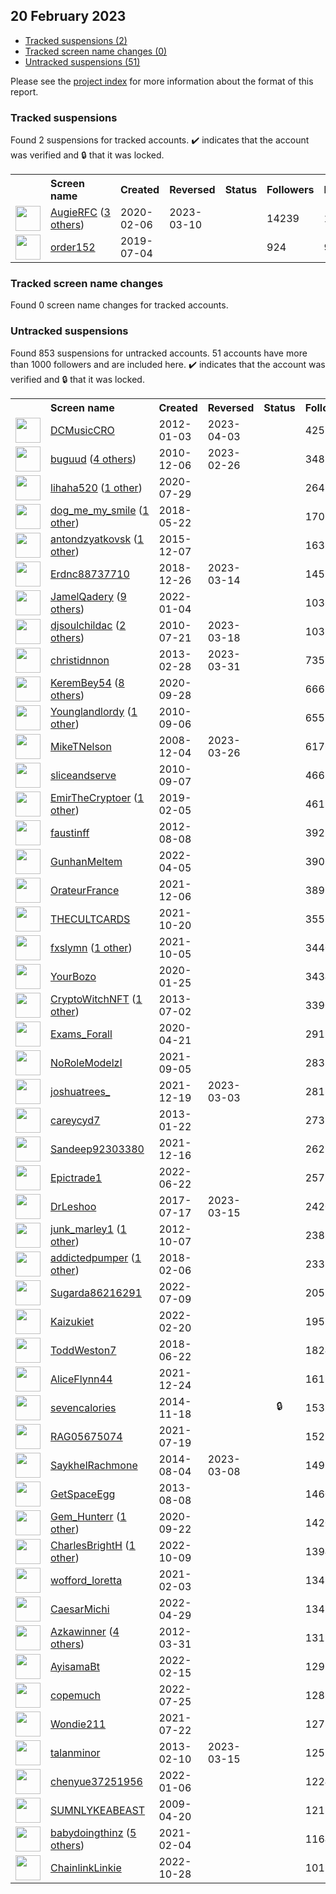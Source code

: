 ## 20 February 2023

* [Tracked suspensions (2)](#tracked-suspensions)
* [Tracked screen name changes (0)](#tracked-screen-name-changes)
* [Untracked suspensions (51)](#untracked-suspensions)

Please see the [project index](https://github.com/travisbrown/twitter-watch) for more information about the format of this report.

### Tracked suspensions

Found 2 suspensions for tracked accounts.
  ✔️ indicates that the account was verified and 🔒 that it was locked.

<table>
    <tr>
        <th></th>
        <th align="left">Screen name</th>
        <th align="left">Created</th>
        <th align="left">Reversed</th>
        <th align="left">Status</th>
        <th align="left">Followers</th>
        <th align="left">Ranking</th></tr>
    </tr>
        <tr>
            <td><a href="https://twitter.com/intent/user?user_id=1225248077797363712">
                <img src="https://pbs.twimg.com/profile_images/1559266296197431297/QLOpOV3v_normal.jpg" width="40px" height="40px" align="center"/></a>
            </td>
            <td>
                <a href="https://twitter.com/AugieRFC">AugieRFC</a>&nbsp;(<a href="https://api.memory.lol/v1/tw/id/1225248077797363712">3 others</a>)&nbsp;</td>
            <td>2020-02-06</td>
            <td>2023-03-10</td>
            <td align="center"></td>
            <td>14239</td>
            <td>16678</td>
        </tr>
        <tr>
            <td><a href="https://twitter.com/intent/user?user_id=1146580172000415749">
                <img src="https://pbs.twimg.com/profile_images/1146580440582635521/bXhXq4GU_normal.jpg" width="40px" height="40px" align="center"/></a>
            </td>
            <td>
                <a href="https://twitter.com/order152">order152</a></td>
            <td>2019-07-04</td>
            <td></td>
            <td align="center"></td>
            <td>924</td>
            <td>90385</td>
        </tr></table>

### Tracked screen name changes

Found 0 screen name changes for tracked accounts.

### Untracked suspensions

Found 853 suspensions for untracked accounts.
51 accounts have more than 1000 followers and are included here.
  ✔️ indicates that the account was verified and 🔒 that it was locked.

<table>
    <tr>
        <th></th>
        <th align="left">Screen name</th>
        <th align="left">Created</th>
        <th align="left">Reversed</th>
        <th align="left">Status</th>
        <th align="left">Followers</th>
    </tr>
        <tr>
            <td><a href="https://twitter.com/intent/user?user_id=453857487">
                <img src="https://pbs.twimg.com/profile_images/1015549781484232704/n9HBPfpv_normal.jpg" width="40px" height="40px" align="center"/></a>
            </td>
            <td>
                <a href="https://twitter.com/DCMusicCRO">DCMusicCRO</a></td>
            <td>2012-01-03</td>
            <td>2023-04-03</td>
            <td align="center"></td>
            <td>42553</td>
        </tr>
        <tr>
            <td><a href="https://twitter.com/intent/user?user_id=223495564">
                <img src="https://pbs.twimg.com/profile_images/1597992549439807490/ESsdEzQo_normal.jpg" width="40px" height="40px" align="center"/></a>
            </td>
            <td>
                <a href="https://twitter.com/buguud">buguud</a>&nbsp;(<a href="https://api.memory.lol/v1/tw/id/223495564">4 others</a>)&nbsp;</td>
            <td>2010-12-06</td>
            <td>2023-02-26</td>
            <td align="center"></td>
            <td>34825</td>
        </tr>
        <tr>
            <td><a href="https://twitter.com/intent/user?user_id=1288474090538491904">
                <img src="https://pbs.twimg.com/profile_images/1325766331640156161/XMQKjlhZ_normal.jpg" width="40px" height="40px" align="center"/></a>
            </td>
            <td>
                <a href="https://twitter.com/lihaha520">lihaha520</a>&nbsp;(<a href="https://api.memory.lol/v1/tw/id/1288474090538491904">1 other</a>)&nbsp;</td>
            <td>2020-07-29</td>
            <td></td>
            <td align="center"></td>
            <td>26479</td>
        </tr>
        <tr>
            <td><a href="https://twitter.com/intent/user?user_id=998762671120973824">
                <img src="https://pbs.twimg.com/profile_images/1548106327674695683/U6lIT_Hp_normal.jpg" width="40px" height="40px" align="center"/></a>
            </td>
            <td>
                <a href="https://twitter.com/dog_me_my_smile">dog_me_my_smile</a>&nbsp;(<a href="https://api.memory.lol/v1/tw/id/998762671120973824">1 other</a>)&nbsp;</td>
            <td>2018-05-22</td>
            <td></td>
            <td align="center"></td>
            <td>17028</td>
        </tr>
        <tr>
            <td><a href="https://twitter.com/intent/user?user_id=4482679274">
                <img src="https://pbs.twimg.com/profile_images/1511246501434908674/57RTXkdb_normal.jpg" width="40px" height="40px" align="center"/></a>
            </td>
            <td>
                <a href="https://twitter.com/antondzyatkovsk">antondzyatkovsk</a>&nbsp;(<a href="https://api.memory.lol/v1/tw/id/4482679274">1 other</a>)&nbsp;</td>
            <td>2015-12-07</td>
            <td></td>
            <td align="center"></td>
            <td>16382</td>
        </tr>
        <tr>
            <td><a href="https://twitter.com/intent/user?user_id=1078007458809954311">
                <img src="https://pbs.twimg.com/profile_images/1596471865563906049/KNp8iVVU_normal.jpg" width="40px" height="40px" align="center"/></a>
            </td>
            <td>
                <a href="https://twitter.com/Erdnc88737710">Erdnc88737710</a></td>
            <td>2018-12-26</td>
            <td>2023-03-14</td>
            <td align="center"></td>
            <td>14529</td>
        </tr>
        <tr>
            <td><a href="https://twitter.com/intent/user?user_id=1478249397611864068">
                <img src="https://pbs.twimg.com/profile_images/1587057540130537472/0uSG2nBu_normal.jpg" width="40px" height="40px" align="center"/></a>
            </td>
            <td>
                <a href="https://twitter.com/JamelQadery">JamelQadery</a>&nbsp;(<a href="https://api.memory.lol/v1/tw/id/1478249397611864068">9 others</a>)&nbsp;</td>
            <td>2022-01-04</td>
            <td></td>
            <td align="center"></td>
            <td>10369</td>
        </tr>
        <tr>
            <td><a href="https://twitter.com/intent/user?user_id=168865510">
                <img src="https://pbs.twimg.com/profile_images/1598204267843682305/lQ7fJCuQ_normal.jpg" width="40px" height="40px" align="center"/></a>
            </td>
            <td>
                <a href="https://twitter.com/djsoulchildac">djsoulchildac</a>&nbsp;(<a href="https://api.memory.lol/v1/tw/id/168865510">2 others</a>)&nbsp;</td>
            <td>2010-07-21</td>
            <td>2023-03-18</td>
            <td align="center"></td>
            <td>10333</td>
        </tr>
        <tr>
            <td><a href="https://twitter.com/intent/user?user_id=1226466175">
                <img src="https://pbs.twimg.com/profile_images/3317638446/cfc3f61ac4349ca77c87031e7b033c87_normal.jpeg" width="40px" height="40px" align="center"/></a>
            </td>
            <td>
                <a href="https://twitter.com/christidnnon">christidnnon</a></td>
            <td>2013-02-28</td>
            <td>2023-03-31</td>
            <td align="center"></td>
            <td>7353</td>
        </tr>
        <tr>
            <td><a href="https://twitter.com/intent/user?user_id=1310661560902340610">
                <img src="https://pbs.twimg.com/profile_images/1500804700513394688/3bh_gdVH_normal.jpg" width="40px" height="40px" align="center"/></a>
            </td>
            <td>
                <a href="https://twitter.com/KeremBey54">KeremBey54</a>&nbsp;(<a href="https://api.memory.lol/v1/tw/id/1310661560902340610">8 others</a>)&nbsp;</td>
            <td>2020-09-28</td>
            <td></td>
            <td align="center"></td>
            <td>6668</td>
        </tr>
        <tr>
            <td><a href="https://twitter.com/intent/user?user_id=187609113">
                <img src="https://pbs.twimg.com/profile_images/1553123380076879879/LHDynShT_normal.jpg" width="40px" height="40px" align="center"/></a>
            </td>
            <td>
                <a href="https://twitter.com/Younglandlordy">Younglandlordy</a>&nbsp;(<a href="https://api.memory.lol/v1/tw/id/187609113">1 other</a>)&nbsp;</td>
            <td>2010-09-06</td>
            <td></td>
            <td align="center"></td>
            <td>6557</td>
        </tr>
        <tr>
            <td><a href="https://twitter.com/intent/user?user_id=17877660">
                <img src="https://pbs.twimg.com/profile_images/422972350/me_normal.jpg" width="40px" height="40px" align="center"/></a>
            </td>
            <td>
                <a href="https://twitter.com/MikeTNelson">MikeTNelson</a></td>
            <td>2008-12-04</td>
            <td>2023-03-26</td>
            <td align="center"></td>
            <td>6176</td>
        </tr>
        <tr>
            <td><a href="https://twitter.com/intent/user?user_id=188031221">
                <img src="https://pbs.twimg.com/profile_images/1597995538896588802/BmDbG5ua_normal.jpg" width="40px" height="40px" align="center"/></a>
            </td>
            <td>
                <a href="https://twitter.com/sliceandserve">sliceandserve</a></td>
            <td>2010-09-07</td>
            <td></td>
            <td align="center"></td>
            <td>4665</td>
        </tr>
        <tr>
            <td><a href="https://twitter.com/intent/user?user_id=1092616198725029894">
                <img src="https://pbs.twimg.com/profile_images/1436304544221339651/JOHzPT2a_normal.jpg" width="40px" height="40px" align="center"/></a>
            </td>
            <td>
                <a href="https://twitter.com/EmirTheCryptoer">EmirTheCryptoer</a>&nbsp;(<a href="https://api.memory.lol/v1/tw/id/1092616198725029894">1 other</a>)&nbsp;</td>
            <td>2019-02-05</td>
            <td></td>
            <td align="center"></td>
            <td>4617</td>
        </tr>
        <tr>
            <td><a href="https://twitter.com/intent/user?user_id=746125489">
                <img src="https://pbs.twimg.com/profile_images/1593637049243942914/oK7lgBNe_normal.jpg" width="40px" height="40px" align="center"/></a>
            </td>
            <td>
                <a href="https://twitter.com/faustinff">faustinff</a></td>
            <td>2012-08-08</td>
            <td></td>
            <td align="center"></td>
            <td>3923</td>
        </tr>
        <tr>
            <td><a href="https://twitter.com/intent/user?user_id=1511391511820345351">
                <img src="https://pbs.twimg.com/profile_images/1511391613142155272/ADWMon4H_normal.jpg" width="40px" height="40px" align="center"/></a>
            </td>
            <td>
                <a href="https://twitter.com/GunhanMeltem">GunhanMeltem</a></td>
            <td>2022-04-05</td>
            <td></td>
            <td align="center"></td>
            <td>3902</td>
        </tr>
        <tr>
            <td><a href="https://twitter.com/intent/user?user_id=1467921468793274375">
                <img src="https://pbs.twimg.com/profile_images/1597728754209624067/Ig3ok5Ht_normal.jpg" width="40px" height="40px" align="center"/></a>
            </td>
            <td>
                <a href="https://twitter.com/OrateurFrance">OrateurFrance</a></td>
            <td>2021-12-06</td>
            <td></td>
            <td align="center"></td>
            <td>3893</td>
        </tr>
        <tr>
            <td><a href="https://twitter.com/intent/user?user_id=1450723745568464899">
                <img src="https://pbs.twimg.com/profile_images/1590704304280678401/1UeeAxP2_normal.jpg" width="40px" height="40px" align="center"/></a>
            </td>
            <td>
                <a href="https://twitter.com/THECULTCARDS">THECULTCARDS</a></td>
            <td>2021-10-20</td>
            <td></td>
            <td align="center"></td>
            <td>3555</td>
        </tr>
        <tr>
            <td><a href="https://twitter.com/intent/user?user_id=1445467782498304004">
                <img src="https://pbs.twimg.com/profile_images/1587130166295273474/2IHU6Vgs_normal.jpg" width="40px" height="40px" align="center"/></a>
            </td>
            <td>
                <a href="https://twitter.com/fxslymn">fxslymn</a>&nbsp;(<a href="https://api.memory.lol/v1/tw/id/1445467782498304004">1 other</a>)&nbsp;</td>
            <td>2021-10-05</td>
            <td></td>
            <td align="center"></td>
            <td>3440</td>
        </tr>
        <tr>
            <td><a href="https://twitter.com/intent/user?user_id=1221127348709396480">
                <img src="https://pbs.twimg.com/profile_images/1576373437760765952/e7SATC5k_normal.jpg" width="40px" height="40px" align="center"/></a>
            </td>
            <td>
                <a href="https://twitter.com/YourBozo">YourBozo</a></td>
            <td>2020-01-25</td>
            <td></td>
            <td align="center"></td>
            <td>3434</td>
        </tr>
        <tr>
            <td><a href="https://twitter.com/intent/user?user_id=1562427756">
                <img src="https://pbs.twimg.com/profile_images/1597593707318059011/AwCeVg35_normal.jpg" width="40px" height="40px" align="center"/></a>
            </td>
            <td>
                <a href="https://twitter.com/CryptoWitchNFT">CryptoWitchNFT</a>&nbsp;(<a href="https://api.memory.lol/v1/tw/id/1562427756">1 other</a>)&nbsp;</td>
            <td>2013-07-02</td>
            <td></td>
            <td align="center"></td>
            <td>3390</td>
        </tr>
        <tr>
            <td><a href="https://twitter.com/intent/user?user_id=1252532805466292224">
                <img src="https://pbs.twimg.com/profile_images/1252533568183701504/Hbz9I5_t_normal.png" width="40px" height="40px" align="center"/></a>
            </td>
            <td>
                <a href="https://twitter.com/Exams_Forall">Exams_Forall</a></td>
            <td>2020-04-21</td>
            <td></td>
            <td align="center"></td>
            <td>2913</td>
        </tr>
        <tr>
            <td><a href="https://twitter.com/intent/user?user_id=1434470393130127361">
                <img src="https://pbs.twimg.com/profile_images/1574909874814812161/ksINDJA9_normal.jpg" width="40px" height="40px" align="center"/></a>
            </td>
            <td>
                <a href="https://twitter.com/NoRoleModelzI">NoRoleModelzI</a></td>
            <td>2021-09-05</td>
            <td></td>
            <td align="center"></td>
            <td>2833</td>
        </tr>
        <tr>
            <td><a href="https://twitter.com/intent/user?user_id=1472436910467403778">
                <img src="https://pbs.twimg.com/profile_images/1596900135979536385/41-yCzQ9_normal.jpg" width="40px" height="40px" align="center"/></a>
            </td>
            <td>
                <a href="https://twitter.com/joshuatrees_">joshuatrees_</a></td>
            <td>2021-12-19</td>
            <td>2023-03-03</td>
            <td align="center"></td>
            <td>2818</td>
        </tr>
        <tr>
            <td><a href="https://twitter.com/intent/user?user_id=1111670276">
                <img src="https://pbs.twimg.com/profile_images/3148125949/d0fd3080cfdc5932c0e6b5ba83c13541_normal.png" width="40px" height="40px" align="center"/></a>
            </td>
            <td>
                <a href="https://twitter.com/careycyd7">careycyd7</a></td>
            <td>2013-01-22</td>
            <td></td>
            <td align="center"></td>
            <td>2737</td>
        </tr>
        <tr>
            <td><a href="https://twitter.com/intent/user?user_id=1471325572680671234">
                <img src="https://pbs.twimg.com/profile_images/1523910189317259264/EbzIEdK2_normal.jpg" width="40px" height="40px" align="center"/></a>
            </td>
            <td>
                <a href="https://twitter.com/Sandeep92303380">Sandeep92303380</a></td>
            <td>2021-12-16</td>
            <td></td>
            <td align="center"></td>
            <td>2627</td>
        </tr>
        <tr>
            <td><a href="https://twitter.com/intent/user?user_id=1539667808291799043">
                <img src="https://pbs.twimg.com/profile_images/1588908950363176962/x2weWfHR_normal.jpg" width="40px" height="40px" align="center"/></a>
            </td>
            <td>
                <a href="https://twitter.com/Epictrade1">Epictrade1</a></td>
            <td>2022-06-22</td>
            <td></td>
            <td align="center"></td>
            <td>2572</td>
        </tr>
        <tr>
            <td><a href="https://twitter.com/intent/user?user_id=887041021279961089">
                <img src="https://pbs.twimg.com/profile_images/1590687574259077121/pCCCVD4E_normal.jpg" width="40px" height="40px" align="center"/></a>
            </td>
            <td>
                <a href="https://twitter.com/DrLeshoo">DrLeshoo</a></td>
            <td>2017-07-17</td>
            <td>2023-03-15</td>
            <td align="center"></td>
            <td>2420</td>
        </tr>
        <tr>
            <td><a href="https://twitter.com/intent/user?user_id=866751540">
                <img src="https://pbs.twimg.com/profile_images/1456687991695499266/7K0X-I0h_normal.jpg" width="40px" height="40px" align="center"/></a>
            </td>
            <td>
                <a href="https://twitter.com/junk_marley1">junk_marley1</a>&nbsp;(<a href="https://api.memory.lol/v1/tw/id/866751540">1 other</a>)&nbsp;</td>
            <td>2012-10-07</td>
            <td></td>
            <td align="center"></td>
            <td>2387</td>
        </tr>
        <tr>
            <td><a href="https://twitter.com/intent/user?user_id=960707310548082688">
                <img src="https://pbs.twimg.com/profile_images/1371853623613919232/0s9sjsYV_normal.jpg" width="40px" height="40px" align="center"/></a>
            </td>
            <td>
                <a href="https://twitter.com/addictedpumper">addictedpumper</a>&nbsp;(<a href="https://api.memory.lol/v1/tw/id/960707310548082688">1 other</a>)&nbsp;</td>
            <td>2018-02-06</td>
            <td></td>
            <td align="center"></td>
            <td>2333</td>
        </tr>
        <tr>
            <td><a href="https://twitter.com/intent/user?user_id=1545808221276880899">
                <img src="https://pbs.twimg.com/profile_images/1545808544389382145/cK90kJTb_normal.jpg" width="40px" height="40px" align="center"/></a>
            </td>
            <td>
                <a href="https://twitter.com/Sugarda86216291">Sugarda86216291</a></td>
            <td>2022-07-09</td>
            <td></td>
            <td align="center"></td>
            <td>2058</td>
        </tr>
        <tr>
            <td><a href="https://twitter.com/intent/user?user_id=1495417435188514824">
                <img src="https://pbs.twimg.com/profile_images/1587212154184372225/DEFTwc7F_normal.jpg" width="40px" height="40px" align="center"/></a>
            </td>
            <td>
                <a href="https://twitter.com/Kaizukiet">Kaizukiet</a></td>
            <td>2022-02-20</td>
            <td></td>
            <td align="center"></td>
            <td>1959</td>
        </tr>
        <tr>
            <td><a href="https://twitter.com/intent/user?user_id=1010042731127767040">
                <img src="https://pbs.twimg.com/profile_images/1010045606973378561/88agCyuv_normal.jpg" width="40px" height="40px" align="center"/></a>
            </td>
            <td>
                <a href="https://twitter.com/ToddWeston7">ToddWeston7</a></td>
            <td>2018-06-22</td>
            <td></td>
            <td align="center"></td>
            <td>1824</td>
        </tr>
        <tr>
            <td><a href="https://twitter.com/intent/user?user_id=1474259282157789185">
                <img src="https://pbs.twimg.com/profile_images/1474260430675755010/Tx15W_Oj_normal.jpg" width="40px" height="40px" align="center"/></a>
            </td>
            <td>
                <a href="https://twitter.com/AliceFlynn44">AliceFlynn44</a></td>
            <td>2021-12-24</td>
            <td></td>
            <td align="center"></td>
            <td>1617</td>
        </tr>
        <tr>
            <td><a href="https://twitter.com/intent/user?user_id=2903987132">
                <img src="https://pbs.twimg.com/profile_images/1560386374108323842/bjYxoaEJ_normal.jpg" width="40px" height="40px" align="center"/></a>
            </td>
            <td>
                <a href="https://twitter.com/sevencalories">sevencalories</a></td>
            <td>2014-11-18</td>
            <td></td>
            <td align="center">🔒</td>
            <td>1533</td>
        </tr>
        <tr>
            <td><a href="https://twitter.com/intent/user?user_id=1417064500260478981">
                <img src="https://pbs.twimg.com/profile_images/1585526167037165569/bYYPhKBc_normal.jpg" width="40px" height="40px" align="center"/></a>
            </td>
            <td>
                <a href="https://twitter.com/RAG05675074">RAG05675074</a></td>
            <td>2021-07-19</td>
            <td></td>
            <td align="center"></td>
            <td>1523</td>
        </tr>
        <tr>
            <td><a href="https://twitter.com/intent/user?user_id=2706362754">
                <img src="https://pbs.twimg.com/profile_images/905034108635463680/Y3S1oa09_normal.jpg" width="40px" height="40px" align="center"/></a>
            </td>
            <td>
                <a href="https://twitter.com/SaykhelRachmone">SaykhelRachmone</a></td>
            <td>2014-08-04</td>
            <td>2023-03-08</td>
            <td align="center"></td>
            <td>1499</td>
        </tr>
        <tr>
            <td><a href="https://twitter.com/intent/user?user_id=1654880034">
                <img src="https://pbs.twimg.com/profile_images/1361011977116659717/4X5Oszv1_normal.jpg" width="40px" height="40px" align="center"/></a>
            </td>
            <td>
                <a href="https://twitter.com/GetSpaceEgg">GetSpaceEgg</a></td>
            <td>2013-08-08</td>
            <td></td>
            <td align="center"></td>
            <td>1460</td>
        </tr>
        <tr>
            <td><a href="https://twitter.com/intent/user?user_id=1308349690866327554">
                <img src="https://pbs.twimg.com/profile_images/1596392270839877637/w2pYc5-g_normal.jpg" width="40px" height="40px" align="center"/></a>
            </td>
            <td>
                <a href="https://twitter.com/Gem_Hunterr">Gem_Hunterr</a>&nbsp;(<a href="https://api.memory.lol/v1/tw/id/1308349690866327554">1 other</a>)&nbsp;</td>
            <td>2020-09-22</td>
            <td></td>
            <td align="center"></td>
            <td>1420</td>
        </tr>
        <tr>
            <td><a href="https://twitter.com/intent/user?user_id=1578960213889236993">
                <img src="https://pbs.twimg.com/profile_images/1594339722209497089/MlP4eimg_normal.jpg" width="40px" height="40px" align="center"/></a>
            </td>
            <td>
                <a href="https://twitter.com/CharlesBrightH">CharlesBrightH</a>&nbsp;(<a href="https://api.memory.lol/v1/tw/id/1578960213889236993">1 other</a>)&nbsp;</td>
            <td>2022-10-09</td>
            <td></td>
            <td align="center"></td>
            <td>1394</td>
        </tr>
        <tr>
            <td><a href="https://twitter.com/intent/user?user_id=1356922003106758656">
                <img src="https://pbs.twimg.com/profile_images/1356922646508818437/6hjxsWy0_normal.jpg" width="40px" height="40px" align="center"/></a>
            </td>
            <td>
                <a href="https://twitter.com/wofford_loretta">wofford_loretta</a></td>
            <td>2021-02-03</td>
            <td></td>
            <td align="center"></td>
            <td>1347</td>
        </tr>
        <tr>
            <td><a href="https://twitter.com/intent/user?user_id=1520085049781202944">
                <img src="https://pbs.twimg.com/profile_images/1520085816911007755/bZT4EF1R_normal.jpg" width="40px" height="40px" align="center"/></a>
            </td>
            <td>
                <a href="https://twitter.com/CaesarMichi">CaesarMichi</a></td>
            <td>2022-04-29</td>
            <td></td>
            <td align="center"></td>
            <td>1341</td>
        </tr>
        <tr>
            <td><a href="https://twitter.com/intent/user?user_id=541307947">
                <img src="https://pbs.twimg.com/profile_images/1539627752202342400/aicmMlsD_normal.jpg" width="40px" height="40px" align="center"/></a>
            </td>
            <td>
                <a href="https://twitter.com/Azkawinner">Azkawinner</a>&nbsp;(<a href="https://api.memory.lol/v1/tw/id/541307947">4 others</a>)&nbsp;</td>
            <td>2012-03-31</td>
            <td></td>
            <td align="center"></td>
            <td>1312</td>
        </tr>
        <tr>
            <td><a href="https://twitter.com/intent/user?user_id=1493659704941334533">
                <img src="https://pbs.twimg.com/profile_images/1587223714877345794/5mPgV_yW_normal.jpg" width="40px" height="40px" align="center"/></a>
            </td>
            <td>
                <a href="https://twitter.com/AyisamaBt">AyisamaBt</a></td>
            <td>2022-02-15</td>
            <td></td>
            <td align="center"></td>
            <td>1299</td>
        </tr>
        <tr>
            <td><a href="https://twitter.com/intent/user?user_id=1551583275180777472">
                <img src="https://pbs.twimg.com/profile_images/1594091505026736129/s5s5qeO1_normal.jpg" width="40px" height="40px" align="center"/></a>
            </td>
            <td>
                <a href="https://twitter.com/copemuch">copemuch</a></td>
            <td>2022-07-25</td>
            <td></td>
            <td align="center"></td>
            <td>1288</td>
        </tr>
        <tr>
            <td><a href="https://twitter.com/intent/user?user_id=1418319918886531077">
                <img src="https://pbs.twimg.com/profile_images/1590739589274406913/QYqCzR7L_normal.jpg" width="40px" height="40px" align="center"/></a>
            </td>
            <td>
                <a href="https://twitter.com/Wondie211">Wondie211</a></td>
            <td>2021-07-22</td>
            <td></td>
            <td align="center"></td>
            <td>1278</td>
        </tr>
        <tr>
            <td><a href="https://twitter.com/intent/user?user_id=1166603510">
                <img src="https://pbs.twimg.com/profile_images/3269126229/0b0047180d97a8ce3bab332d12643b3f_normal.jpeg" width="40px" height="40px" align="center"/></a>
            </td>
            <td>
                <a href="https://twitter.com/talanminor">talanminor</a></td>
            <td>2013-02-10</td>
            <td>2023-03-15</td>
            <td align="center"></td>
            <td>1252</td>
        </tr>
        <tr>
            <td><a href="https://twitter.com/intent/user?user_id=1478993295145836545">
                <img src="https://pbs.twimg.com/profile_images/1479103275232555008/rEmw3Ua5_normal.jpg" width="40px" height="40px" align="center"/></a>
            </td>
            <td>
                <a href="https://twitter.com/chenyue37251956">chenyue37251956</a></td>
            <td>2022-01-06</td>
            <td></td>
            <td align="center"></td>
            <td>1224</td>
        </tr>
        <tr>
            <td><a href="https://twitter.com/intent/user?user_id=33635529">
                <img src="https://pbs.twimg.com/profile_images/1595138695673397254/7MHF5LZW_normal.jpg" width="40px" height="40px" align="center"/></a>
            </td>
            <td>
                <a href="https://twitter.com/SUMNLYKEABEAST">SUMNLYKEABEAST</a></td>
            <td>2009-04-20</td>
            <td></td>
            <td align="center"></td>
            <td>1212</td>
        </tr>
        <tr>
            <td><a href="https://twitter.com/intent/user?user_id=1357348172318666756">
                <img src="https://pbs.twimg.com/profile_images/1591756351969050624/v-uq2g-T_normal.jpg" width="40px" height="40px" align="center"/></a>
            </td>
            <td>
                <a href="https://twitter.com/babydoingthinz">babydoingthinz</a>&nbsp;(<a href="https://api.memory.lol/v1/tw/id/1357348172318666756">5 others</a>)&nbsp;</td>
            <td>2021-02-04</td>
            <td></td>
            <td align="center"></td>
            <td>1164</td>
        </tr>
        <tr>
            <td><a href="https://twitter.com/intent/user?user_id=1585993367124582400">
                <img src="https://pbs.twimg.com/profile_images/1598654538688466944/YckFC0I9_normal.jpg" width="40px" height="40px" align="center"/></a>
            </td>
            <td>
                <a href="https://twitter.com/ChainlinkLinkie">ChainlinkLinkie</a></td>
            <td>2022-10-28</td>
            <td></td>
            <td align="center"></td>
            <td>1012</td>
        </tr></table>
